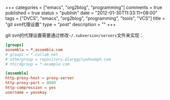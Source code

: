 +++
categories = ["emacs", "org2blog", "programming"]
comments = true
published = true
status = "publish"
date = "2012-01-30T11:33:11+08:00"
tags = ["DVCS", "emacs", "org2blog", "programming", "tools", "VCS"]
title = "git svn代理设置"
type = "post"
description = ""
+++


git svn的代理设置需要通过修改`~/.subversion/servers`文件来实现：

```conf
[groups]
assembla = *.assembla.com
# group1 = *.collab.net
# othergroup = repository.blarggitywhoomph.com
# thirdgroup = *.example.com

[assembla]
http-proxy-host = proxy-server
http-proxy-port = 8080
http-compression = yes
username = yesokay
```
<!--more-->